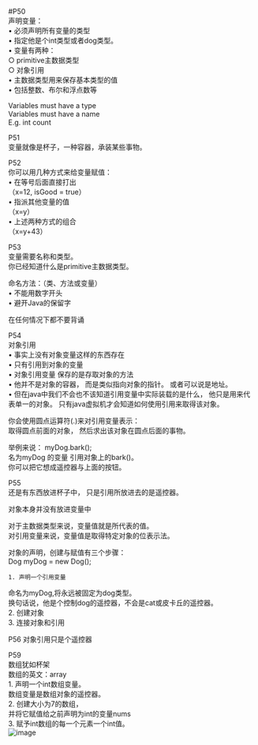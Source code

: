 #P50  
声明变量：  
	• 必须声明所有变量的类型  
	• 指定他是个int类型或者dog类型。  
	• 变量有两种：  
		○ primitive主数据类型  
		○ 对象引用  
	• 主数据类型用来保存基本类型的值   
	• 包括整数、布尔和浮点数等   
	   
	   
Variables must have a type   
Variables must have a name   
E.g. int count    
   
   
P51   
变量就像是杯子，一种容器，承装某些事物。   
   


P52   
你可以用几种方式来给变量赋值：   
	• 在等号后面直接打出   
	（x=12, isGood = true）   
	• 指派其他变量的值   
	（x=y）   
	• 上述两种方式的组合   
	（x=y+43）   
	   
	   
P53  
变量需要名称和类型。  
你已经知道什么是primitive主数据类型。  
  
  
命名方法：（类、方法或变量）  
	• 不能用数字开头  
	• 避开Java的保留字  
  
  
在任何情况下都不要背诵  

P54  
对象引用  
	• 事实上没有对象变量这样的东西存在  
	• 只有引用到对象的变量  
	• 对象引用变量 保存的是存取对象的方法  
	• 他并不是对象的容器，  而是类似指向对象的指针。  或者可以说是地址。    
	• 但在java中我们不会也不该知道引用变量中实际装载的是什么，  他只是用来代表单一的对象。  只有java虚拟机才会知道如何使用引用来取得该对象。  

你会使用圆点运算符(.)来对引用变量表示：  
取得圆点前面的对象，  然后求出该对象在圆点后面的事物。  

举例来说： myDog.bark();  
名为myDog 的变量 引用对象上的bark()。  
你可以把它想成遥控器与上面的按钮。  
  
  
P55  
还是有东西放进杯子中，  只是引用所放进去的是遥控器。  

对象本身并没有放进变量中  

对于主数据类型来说，变量值就是所代表的值。  
对引用变量来说，变量值是取得特定对象的位表示法。  

对象的声明，创建与赋值有三个步骤：  
Dog myDog = new Dog();  

	1. 声明一个引用变量  
命名为myDog,将永远被固定为dog类型。  
换句话说，他是个控制dog的遥控器，不会是cat或皮卡丘的遥控器。  
	2. 创建对象  
	3. 连接对象和引用  


P56
对象引用只是个遥控器  

P59  
数组犹如杯架  
数组的英文：array  
	1. 声明一个int数组变量。  
	数组变量是数组对象的遥控器。  
	2. 创建大小为7的数组，  
	并将它赋值给之前声明为int的变量nums  
	3.  赋予int数组的每一个元素一个int值。  
![image](https://user-images.githubusercontent.com/88927644/145128785-ea2509a7-537e-443d-b9ee-5ac15c0901d4.png)
